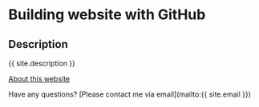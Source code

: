 # Building website with GitHub

## Description
{{ site.description }}

[About this website](about.md)

Have any questions? [Please contact me via email](mailto:{{ site.email }})
